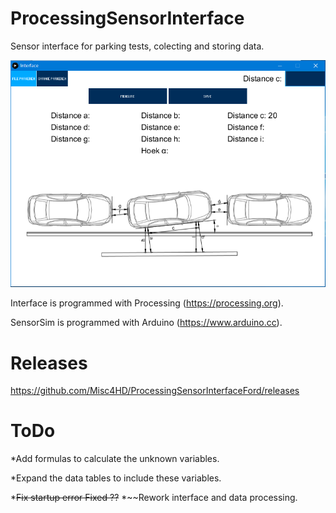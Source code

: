 # ProcessingSensorInterface
Sensor interface for parking tests, colecting and storing data.

![alt text](https://github.com/Misc4HD/ProcessingSensorInterface/blob/master/ProjectImage.PNG)

Interface is programmed with Processing (https://processing.org).

SensorSim is programmed with Arduino (https://www.arduino.cc).
# Releases
https://github.com/Misc4HD/ProcessingSensorInterfaceFord/releases
# ToDo
*Add formulas to calculate the unknown variables.

*Expand the data tables to include these variables.

*~~Fix startup error Fixed ??~~
*~~Rework interface and data processing.
